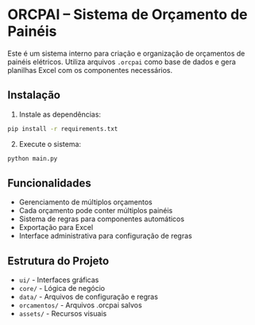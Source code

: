 # ORCPAI – Sistema de Orçamento de Painéis

Este é um sistema interno para criação e organização de orçamentos de painéis elétricos. Utiliza arquivos `.orcpai` como base de dados e gera planilhas Excel com os componentes necessários.

## Instalação

1. Instale as dependências:
```bash
pip install -r requirements.txt
```

2. Execute o sistema:
```bash
python main.py
```

## Funcionalidades

- Gerenciamento de múltiplos orçamentos
- Cada orçamento pode conter múltiplos painéis
- Sistema de regras para componentes automáticos
- Exportação para Excel
- Interface administrativa para configuração de regras

## Estrutura do Projeto

- `ui/` - Interfaces gráficas
- `core/` - Lógica de negócio
- `data/` - Arquivos de configuração e regras
- `orcamentos/` - Arquivos .orcpai salvos
- `assets/` - Recursos visuais 